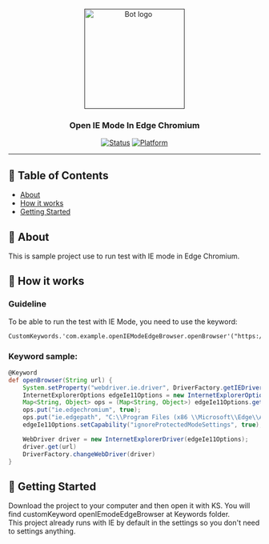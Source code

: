 <p align="center">
  <a href="" rel="noopener">
 <img width=auto height=200 src="https://user-images.githubusercontent.com/93514896/161900221-d8418c08-da1a-4d5c-a793-a411e1ce9fe5.png" alt="Bot logo"></a>
</p>

<h3 align="center"><b>Open IE Mode In Edge Chromium</b></h3>

<div align="center">

[![Status](https://img.shields.io/badge/status-active-success.svg)]()
[![Platform](https://img.shields.io/badge/platform-katalon-green.svg)](https://katalon.com/)

</div>

---

## 📝 Table of Contents

- [About](#about)
- [How it works](#working)
- [Getting Started](#getting_started)

## 🎈 About <a name = "about"></a>

This is sample project use to run test with IE mode in Edge Chromium.

## 💭 How it works <a name = "working"></a>

### Guideline

To be able to run the test with IE Mode, you need to use the keyword:
```
CustomKeywords.'com.example.openIEModeEdgeBrowser.openBrowser'("https://google.com")
```

### Keyword sample:
```groovy
@Keyword
def openBrowser(String url) {
	System.setProperty("webdriver.ie.driver", DriverFactory.getIEDriverPath());
	InternetExplorerOptions edgeIe11Options = new InternetExplorerOptions();
	Map<String, Object> ops = (Map<String, Object>) edgeIe11Options.getCapability("se:ieOptions");
	ops.put("ie.edgechromium", true);
	ops.put("ie.edgepath", "C:\\Program Files (x86 \\Microsoft\\Edge\\Application\\msedge.exe");
	edgeIe11Options.setCapability("ignoreProtectedModeSettings", true);

	WebDriver driver = new InternetExplorerDriver(edgeIe11Options);
	driver.get(url)
	DriverFactory.changeWebDriver(driver)
}
```

## 🏁 Getting Started <a name = "getting_started"></a>

Download the project to your computer and then open it with KS. You will find customKeyword openIEmodeEdgeBrowser at Keywords folder. </br>
This project already runs with IE by default in the settings so you don't need to settings anything.
